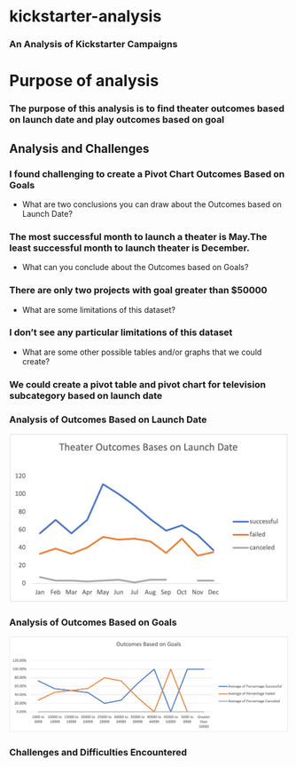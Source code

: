 # kickstarter-analysis
### An Analysis of Kickstarter Campaigns
# Purpose of analysis
### The purpose of this analysis is to find theater outcomes based on launch date and play outcomes based on goal 

## Analysis and Challenges
### I found challenging  to create a Pivot Chart Outcomes Based on Goals 


- What are two conclusions you can draw about the Outcomes based on Launch Date?
### The most successful month to launch a theater is May.The least successful month to launch theater is December. 
- What can you conclude about the Outcomes based on Goals?
### There are only two projects with goal greater than $50000

- What are some limitations of this dataset?
### I don’t see any particular limitations of this dataset 


- What are some other possible tables and/or graphs that we could create?
### We could create a pivot table and pivot chart for television	subcategory based on launch date 

### Analysis of Outcomes Based on Launch Date
![Theater_Outcomes_vs_Launch.png](Theater_Outcomes_vs_Launch.png)
### Analysis of Outcomes Based on Goals
![Outcomes_vs_Goals.png](Outcomes_vs_Goals.png)
### Challenges and Difficulties Encountered




